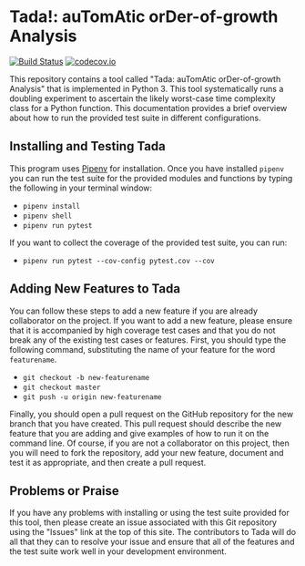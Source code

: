 # Tada!: auTomAtic orDer-of-growth Analysis

[![Build Status](https://api.travis-ci.org/gkapfham/tada.svg?branch=master)](https://travis-ci.org/gkapfham/tada) [![codecov.io](http://codecov.io/github/gkapfham/tada/coverage.svg?branch=master)](http://codecov.io/github/gkapfham/tada?branch=master)

This repository contains a tool called "Tada: auTomAtic orDer-of-growth
Analysis" that is implemented in Python 3. This tool systematically runs a
doubling experiment to ascertain the likely worst-case time complexity class for
a Python function. This documentation provides a brief overview about how to run
the provided test suite in different configurations.

## Installing and Testing Tada

This program uses [Pipenv](https://github.com/pypa/pipenv) for installation.
Once you have installed `pipenv` you can run the test suite for the provided
modules and functions by typing the following in your terminal window:

- `pipenv install`
- `pipenv shell`
- `pipenv run pytest`

If you want to collect the coverage of the provided test suite, you can run:

- `pipenv run pytest --cov-config pytest.cov --cov`

## Adding New Features to Tada

You can follow these steps to add a new feature if you are already collaborator
on the project. If you want to add a new feature, please ensure that it is
accompanied by high coverage test cases and that you do not break any of the
existing test cases or features. First, you should type the following command,
substituting the name of your feature for the word `featurename`.

- `git checkout -b new-featurename`
- `git checkout master`
- `git push -u origin new-featurename`

Finally, you should open a pull request on the GitHub repository for the new
branch that you have created. This pull request should describe the new feature
that you are adding and give examples of how to run it on the command line. Of
course, if you are not a collaborator on this project, then you will need to
fork the repository, add your new feature, document and test it as appropriate,
and then create a pull request.

## Problems or Praise

If you have any problems with installing or using the test suite provided for
this tool, then please create an issue associated with this Git repository using
the "Issues" link at the top of this site. The contributors to Tada will do all
that they can to resolve your issue and ensure that all of the features and the
test suite work well in your development environment.
